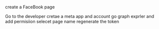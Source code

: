 create a FaceBook page

Go to the developer cretae a meta app and account
go graph exprler and add permisiion
selecet page name
regenerate the token 